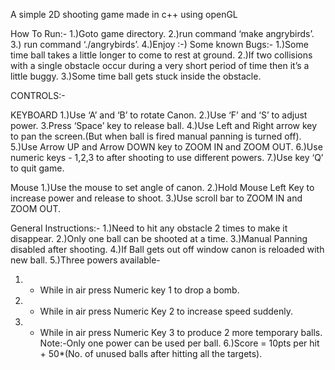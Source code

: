 A simple 2D shooting game made in c++ using openGL



How To Run:-
1.)Goto game directory.
2.)run command ‘make angrybirds’.
3.) run command  ‘./angrybirds’.
4.)Enjoy :-)
Some known Bugs:-
1.)Some time ball takes a little longer to come to rest at ground.
2.)If two collisions with a single obstacle occur during a very short period of time then it’s a little buggy.
3.)Some time ball gets stuck inside the obstacle.

CONTROLS:-

KEYBOARD
1.)Use ‘A’ and ‘B’ to rotate Canon.
2.)Use ‘F’ and ‘S’ to adjust power.
3.Press ‘Space’ key to release ball.
4.)Use Left and Right arrow key to pan the screen.(But when ball is fired manual panning is turned off).
5.)Use Arrow UP and Arrow DOWN key to ZOOM IN and ZOOM OUT.
6.)Use numeric keys - 1,2,3 to after shooting to use different powers.
7.)Use key ‘Q’ to quit game.

Mouse
1.)Use the mouse to set angle of canon.
2.)Hold Mouse Left Key to increase power and release to shoot.
3.)Use scroll bar to ZOOM IN and ZOOM OUT.

General Instructions:-
1.)Need to hit any obstacle 2 times to make it disappear.
2.)Only one ball can be shooted at a time.
3.)Manual Panning disabled after shooting.
4.)If Ball gets out off window canon is reloaded with new ball.
5.)Three powers available-
1. - While in air press Numeric key 1 to drop a bomb.
2. - While in air press Numeric Key 2 to increase speed suddenly.
3. - While in air press Numeric Key 3 to produce 2 more temporary balls.
Note:-Only one power can be used per ball.
6.)Score = 10pts  per hit + 50*(No. of unused balls after hitting all the targets).



